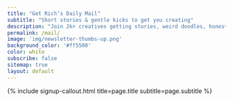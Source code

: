 ```yaml
---
title: "Get Rich’s Daily Mail"
subtitle: "Short stories & gentle kicks to get you creating"
description: "Join 2k+ creatives getting stories, weird doodles, honesty & the occasional firecracker idea delivered to their inbox."
permalink: /mail/
image: 'img/newsletter-thumbs-up.png'
background_color: '#ff5500'
color: white
subscribe: false
sitemap: true
layout: default
---
```


<div class="content">
  {% include signup-callout.html title=page.title subtitle=page.subtitle %}
</div>



